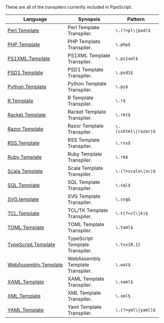 These are all of the transpilers currently included in PipeScript:



|Language                                                                  |Synopsis                        |Pattern                  |
|--------------------------------------------------------------------------|--------------------------------|-------------------------|
|[Perl.Template](Transpilers/Templates/Perl.Template.psx.ps1)              |Perl Template Transpiler.       |```\.(?>pl\\|pod)$```    |
|[PHP.Template](Transpilers/Templates/PHP.Template.psx.ps1)                |PHP Template Transpiler.        |```\.php$```             |
|[PS1XML.Template](Transpilers/Templates/PS1XML.Template.psx.ps1)          |PS1XML Template Transpiler.     |```\.ps1xml$```          |
|[PSD1.Template](Transpilers/Templates/PSD1.Template.psx.ps1)              |PSD1 Template Transpiler.       |```\.psd1$```            |
|[Python.Template](Transpilers/Templates/Python.Template.psx.ps1)          |Python Template Transpiler.     |```\.py$```              |
|[R.Template](Transpilers/Templates/R.Template.psx.ps1)                    |R Template Transpiler.          |```\.r$```               |
|[Racket.Template](Transpilers/Templates/Racket.Template.psx.ps1)          |Racket Template Transpiler.     |```\.rkt$```             |
|[Razor.Template](Transpilers/Templates/Razor.Template.psx.ps1)            |Razor Template Transpiler.      |```\.(cshtml\\|razor)$```|
|[RSS.Template](Transpilers/Templates/RSS.Template.psx.ps1)                |RSS Template Transpiler.        |```\.rss$```             |
|[Ruby.Template](Transpilers/Templates/Ruby.Template.psx.ps1)              |Ruby Template Transpiler.       |```\.rb$```              |
|[Scala.Template](Transpilers/Templates/Scala.Template.psx.ps1)            |Scala Template Transpiler.      |```\.(?>scala\\|sc)$```  |
|[SQL.Template](Transpilers/Templates/SQL.Template.psx.ps1)                |SQL Template Transpiler.        |```\.sql$```             |
|[SVG.template](Transpilers/Templates/SVG.template.psx.ps1)                |SVG Template Transpiler.        |```\.svg$```             |
|[TCL.Template](Transpilers/Templates/TCL.Template.psx.ps1)                |TCL/TK Template Transpiler.     |```\.t(?>cl\\|k)$```     |
|[TOML.Template](Transpilers/Templates/TOML.Template.psx.ps1)              |TOML Template Transpiler.       |```\.toml$```            |
|[TypeScript.Template](Transpilers/Templates/TypeScript.Template.psx.ps1)  |TypeScript Template Transpiler. |```\.tsx{0,1}```         |
|[WebAssembly.Template](Transpilers/Templates/WebAssembly.Template.psx.ps1)|WebAssembly Template Transpiler.|```\.wat$```             |
|[XAML.Template](Transpilers/Templates/XAML.Template.psx.ps1)              |XAML Template Transpiler.       |```\.xaml$```            |
|[XML.Template](Transpilers/Templates/XML.Template.psx.ps1)                |XML Template Transpiler.        |```\.xml$```             |
|[YAML.Template](Transpilers/Templates/YAML.Template.psx.ps1)              |Yaml Template Transpiler.       |```\.(?>yml\\|yaml)$```  |
